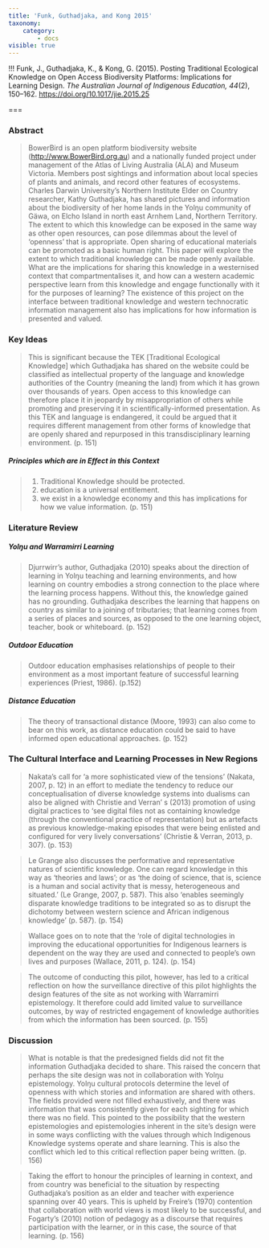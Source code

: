 ```yaml
---
title: 'Funk, Guthadjaka, and Kong 2015'
taxonomy:
    category:
        - docs
visible: true
---
```


!!! Funk, J., Guthadjaka, K., & Kong, G. (2015). Posting Traditional Ecological Knowledge on Open Access Biodiversity Platforms: Implications for Learning Design. *The Australian Journal of Indigenous Education, 44*(2), 150–162. https://doi.org/10.1017/jie.2015.25



===

### Abstract

> BowerBird is an open platform biodiversity website (http://www.BowerBird.org.au) and a nationally funded project under management of the Atlas of Living Australia (ALA) and Museum Victoria. Members post sightings and information about local species of plants and animals, and record other features of ecosystems. Charles Darwin University’s Northern Institute Elder on Country researcher, Kathy Guthadjaka, has shared pictures and information about the biodiversity of her home lands in the Yolŋu community of Gäwa, on Elcho Island in north east Arnhem Land, Northern Territory. The extent to which this knowledge can be exposed in the same way as other open resources, can pose dilemmas about the level of ‘openness’ that is appropriate. Open sharing of educational materials can be promoted as a basic human right. This paper will explore the extent to which traditional knowledge can be made openly available. What are the implications for sharing this knowledge in a westernised context that compartmentalises it, and how can a western academic perspective learn from this knowledge and engage functionally with it for the purposes of learning? The existence of this project on the interface between traditional knowledge and western technocratic information management also has implications for how information is presented and valued.

### Key Ideas

> This is significant because the TEK [Traditional Ecological Knowledge] which Guthadjaka has shared on the website could be classified as intellectual property of the language and knowledge authorities of the Country (meaning the land) from which it has grown over thousands of years. Open access to this knowledge can therefore place it in jeopardy by misappropriation of others while promoting and preserving it in scientifically-informed presentation. As this TEK and language is endangered, it could be argued that it requires different management from other forms of knowledge that are openly shared and repurposed in this transdisciplinary learning environment. (p. 151)

##### Principles which are in Effect in this Context

> 1. Traditional Knowledge should be protected.
> 2. education is a universal entitlement.
> 3. we exist in a knowledge economy and this has implications for how we value information. (p. 151)

### Literature Review

##### Yolŋu and Warramirri Learning
> Djurrwirr’s author, Guthadjaka (2010) speaks about the direction of learning in Yolŋu teaching and learning environments, and how learning on country embodies a strong connection to the place where the learning process happens. Without this, the knowledge gained has no grounding. Guthadjaka describes the learning that happens on country as similar to a joining of tributaries; that learning comes from a series of places and sources, as opposed to the one learning object, teacher, book or whiteboard. (p. 152)

##### Outdoor Education
> Outdoor education emphasises relationships of people to their environment as a most important feature of successful learning experiences (Priest, 1986). (p.152)

##### Distance Education
>The theory of transactional distance (Moore, 1993) can also come to bear on this work, as distance education could be said to have informed open educational approaches. (p. 152)

### The Cultural Interface and Learning Processes in New Regions
>Nakata’s call for ‘a more sophisticated view of the tensions’ (Nakata, 2007, p. 12) in an effort to mediate the tendency to reduce our conceptualisation of diverse knowledge systems into dualisms can also be aligned with Christie and Verran’ s (2013) promotion of using digital practices to ‘see digital files not as containing knowledge (through the conventional practice of representation) but as artefacts as previous knowledge-making episodes that were being enlisted and configured for very lively conversations’ (Christie & Verran, 2013, p. 307). (p. 153)

> Le Grange also discusses the performative and representative natures of scientific knowledge. One can regard knowledge in this way as ‘theories and laws’; or as ‘the doing of science, that is, science is a human and social activity that is messy, heterogeneous and situated.’ (Le Grange, 2007, p. 587). This also ‘enables seemingly disparate knowledge traditions to be integrated so as to disrupt the dichotomy between western science and African indigenous knowledge’ (p. 587). (p. 154)

> Wallace goes on to note that the ‘role of digital technologies in improving the educational opportunities for Indigenous learners is dependent on the way they are used and connected to people’s own lives and purposes (Wallace, 2011, p. 124). (p. 154)

> The outcome of conducting this pilot, however, has led to a critical reflection on how the surveillance directive of this pilot highlights the design features of the site as not working with Warramirri epistemology. It therefore could add limited value to surveillance outcomes, by way of restricted engagement of knowledge authorities from which the information has been sourced. (p. 155)

### Discussion
> What is notable is that the predesigned fields did not fit the information Guthadjaka decided to share. This raised the concern that perhaps the site design was not in collaboration with Yolŋu epistemology. Yolŋu cultural protocols determine the level of openness with which stories and information are shared with others. The fields provided were not filled exhaustively, and there was information that was consistently given for each sighting for which there was no field. This pointed to the possibility that the western epistemologies and epistemologies inherent in the site’s design were in some ways conflicting with the values through which Indigenous Knowledge systems operate and share learning. This is also the conflict which led to this critical reflection paper being written. (p. 156)

> Taking the effort to honour the principles of learning in context, and from country was beneficial to the situation by respecting Guthadjaka’s position as an elder and teacher with experience spanning over 40 years. This is upheld by Freire’s (1970) contention that collaboration with world views is most likely to be successful, and Fogarty’s (2010) notion of pedagogy as a discourse that requires participation with the learner, or in this case, the source of that learning. (p. 156)
